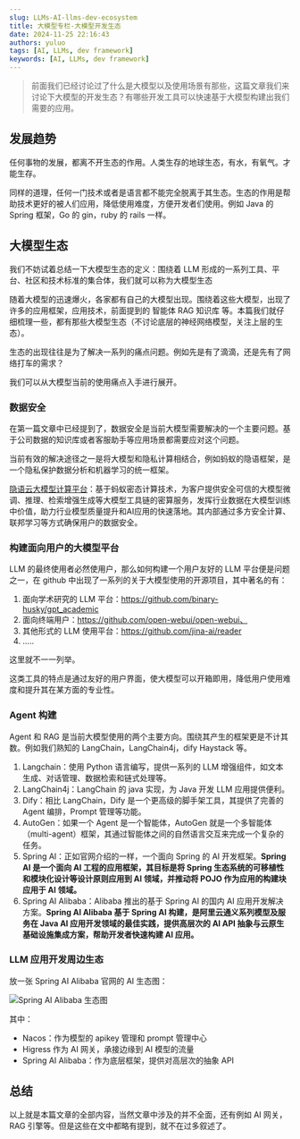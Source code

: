 ```yaml
---
slug: LLMs-AI-llms-dev-ecosystem
title: 大模型专栏-大模型开发生态
date: 2024-11-25 22:16:43
authors: yuluo
tags: [AI, LLMs, dev framework]
keywords: [AI, LLMs, dev framework]
---
```


<!-- truncate -->

> 前面我们已经讨论过了什么是大模型以及使用场景有那些，这篇文章我们来讨论下大模型的开发生态？有哪些开发工具可以快速基于大模型构建出我们需要的应用。

## 发展趋势

任何事物的发展，都离不开生态的作用。人类生存的地球生态，有水，有氧气。才能生存。

同样的道理，任何一门技术或者是语言都不能完全脱离于其生态。生态的作用是帮助技术更好的被人们应用，降低使用难度，方便开发者们使用。例如 Java 的 Spring 框架，Go 的  gin，ruby 的 rails 一样。

## 大模型生态

我们不妨试着总结一下大模型生态的定义：围绕着 LLM 形成的一系列工具、平台、社区和技术标准的集合体，我们就可以称为大模型生态

随着大模型的迅速爆火，各家都有自己的大模型出现。围绕着这些大模型，出现了许多的应用框架，应用技术，前面提到的 智能体 RAG 知识库 等。本篇我们就仔细梳理一些，都有那些大模型生态（不讨论底层的神经网络模型，关注上层的生态）。

生态的出现往往是为了解决一系列的痛点问题。例如先是有了滴滴，还是先有了网络打车的需求？

我们可以从大模型当前的使用痛点入手进行展开。

### 数据安全

在第一篇文章中已经提到了，数据安全是当前大模型需要解决的一个主要问题。基于公司数据的知识库或者客服助手等应用场景都需要应对这个问题。

当前有效的解决途径之一是将大模型和隐私计算相结合，例如蚂蚁的隐语框架，是一个隐私保护数据分析和机器学习的统一框架。

[隐语云大模型计算平台](https://www.secretflow.org.cn/zh-CN/docs/llm/latest/raiasi6gb1how9vn )：基于蚂蚁密态计算技术，为客户提供安全可信的大模型微调、推理、检索增强生成等大模型工具链的密算服务，发挥行业数据在大模型训练中价值，助力行业模型质量提升和AI应用的快速落地。其内部通过多方安全计算、联邦学习等方式确保用户的数据安全。

### 构建面向用户的大模型平台

LLM 的最终使用者必然使用户，那么如何构建一个用户友好的 LLM 平台便是问题之一，在 github 中出现了一系列的关于大模型使用的开源项目，其中著名的有：

1. 面向学术研究的 LLM 平台：https://github.com/binary-husky/gpt_academic
2. 面向终端用户：https://github.com/open-webui/open-webui、
3. 其他形式的 LLM 使用平台：https://github.com/jina-ai/reader
4. .....

这里就不一一列举。

这类工具的特点是通过友好的用户界面，使大模型可以开箱即用，降低用户使用难度和提升其在某方面的专业性。

### Agent 构建

Agent 和 RAG 是当前大模型使用的两个主要方向。围绕其产生的框架更是不计其数。例如我们熟知的 LangChain，LangChain4j，dify Haystack 等。

1. Langchain：使用 Python 语言编写，提供一系列的 LLM 增强组件，如文本生成、对话管理、数据检索和链式处理等。
2. LangChain4j：LangChain 的 java 实现，为 Java 开发 LLM 应用提供便利。
3. Dify：相比 LangChain，Dify 是一个更高级的脚手架工具，其提供了完善的 Agent 编排，Prompt 管理等功能。
4. AutoGen：如果一个 Agent 是一个智能体，AutoGen 就是一个多智能体（multi-agent）框架，其通过智能体之间的自然语言交互来完成一个复杂的任务。
5. Spring AI：正如官网介绍的一样，一个面向 Spring 的 AI 开发框架。**Spring AI 是一个面向 AI 工程的应用框架，其目标是将 Spring 生态系统的可移植性和模块化设计等设计原则应用到 AI 领域，并推动将 POJO 作为应用的构建块应用于 AI 领域。**
6. Spring AI Alibaba：Alibaba 推出的基于 Spring AI 的国内 AI 应用开发解决方案。**Spring AI Alibaba 基于 Spring AI 构建，是阿里云通义系列模型及服务在 Java AI 应用开发领域的最佳实践，提供高层次的 AI API 抽象与云原生基础设施集成方案，帮助开发者快速构建 AI 应用。**

### LLM 应用开发周边生态

放一张 Spring AI Alibaba 官网的 AI 生态图：

![Spring AI Alibaba 生态图](https://img.alicdn.com/imgextra/i1/O1CN01uhDvMY22HZ4q1OZMM_!!6000000007095-2-tps-5440-2928.png)

其中：

- Nacos：作为模型的 apikey 管理和 prompt 管理中心
- Higress 作为 AI 网关，承接边缘到 AI 模型的流量
- Spring AI Alibaba：作为底层框架，提供对高层次的抽象 API

## 总结

以上就是本篇文章的全部内容，当然文章中涉及的并不全面，还有例如 AI 网关，RAG 引擎等。但是这些在文中都略有提到，就不在过多叙述了。
